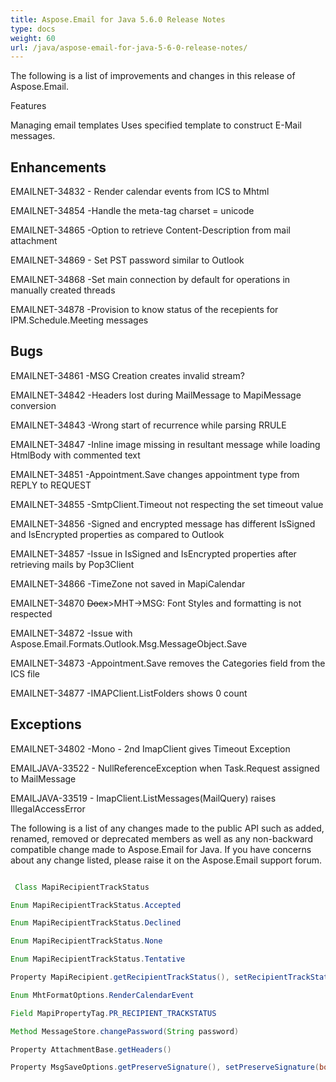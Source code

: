 ```yaml
---
title: Aspose.Email for Java 5.6.0 Release Notes
type: docs
weight: 60
url: /java/aspose-email-for-java-5-6-0-release-notes/
---
```


The following is a list of improvements and changes in this release of Aspose.Email.

Features

Managing email templates Uses specified template to construct E-Mail messages.

## **Enhancements**
EMAILNET-34832 - Render calendar events from ICS to Mhtml

EMAILNET-34854 -Handle the meta-tag charset = unicode

EMAILNET-34865 -Option to retrieve Content-Description from mail attachment

EMAILNET-34869 - Set PST password similar to Outlook

EMAILNET-34868 -Set main connection by default for operations in manually created threads

EMAILNET-34878 -Provision to know status of the recepients for IPM.Schedule.Meeting messages
## **Bugs**
EMAILNET-34861 -MSG Creation creates invalid stream?

EMAILNET-34842 -Headers lost during MailMessage to MapiMessage conversion

EMAILNET-34843 -Wrong start of recurrence while parsing RRULE

EMAILNET-34847 -Inline image missing in resultant message while loading HtmlBody with commented text

EMAILNET-34851 -Appointment.Save changes appointment type from REPLY to REQUEST

EMAILNET-34855 -SmtpClient.Timeout not respecting the set timeout value

EMAILNET-34856 -Signed and encrypted message has different IsSigned and IsEncrypted properties as compared to Outlook

EMAILNET-34857 -Issue in IsSigned and IsEncrypted properties after retrieving mails by Pop3Client

EMAILNET-34866 -TimeZone not saved in MapiCalendar

EMAILNET-34870 ~~Docx~~>MHT->MSG: Font Styles and formatting is not respected

EMAILNET-34872 -Issue with Aspose.Email.Formats.Outlook.Msg.MessageObject.Save

EMAILNET-34873 -Appointment.Save removes the Categories field from the ICS file

EMAILNET-34877 -IMAPClient.ListFolders shows 0 count
## **Exceptions**
EMAILNET-34802 -Mono - 2nd ImapClient gives Timeout Exception

EMAILJAVA-33522 - NullReferenceException when Task.Request assigned to MailMessage

EMAILJAVA-33519 - ImapClient.ListMessages(MailQuery) raises IllegalAccessError

The following is a list of any changes made to the public API such as added, renamed, removed or deprecated members as well as any non-backward compatible change made to Aspose.Email for Java. If you have concerns about any change listed, please raise it on the Aspose.Email support forum.

``` java

 Class MapiRecipientTrackStatus

Enum MapiRecipientTrackStatus.Accepted

Enum MapiRecipientTrackStatus.Declined

Enum MapiRecipientTrackStatus.None

Enum MapiRecipientTrackStatus.Tentative

Property MapiRecipient.getRecipientTrackStatus(), setRecipientTrackStatus(int value)

Enum MhtFormatOptions.RenderCalendarEvent

Field MapiPropertyTag.PR_RECIPIENT_TRACKSTATUS

Method MessageStore.changePassword(String password)

Property AttachmentBase.getHeaders()

Property MsgSaveOptions.getPreserveSignature(), setPreserveSignature(boolean value)

```
